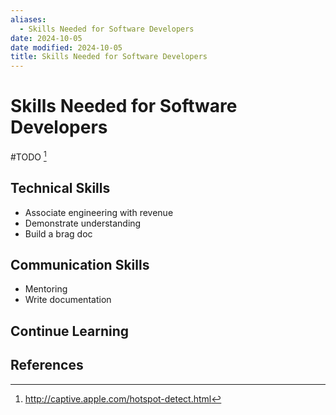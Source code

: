 ```yaml
---
aliases:
  - Skills Needed for Software Developers
date: 2024-10-05
date modified: 2024-10-05
title: Skills Needed for Software Developers
---
```


# Skills Needed for Software Developers

#TODO [^1]

## Technical Skills

- Associate engineering with revenue
- Demonstrate understanding
- Build a brag doc

## Communication Skills

- Mentoring
- Write documentation

## Continue Learning

## References

[^1]: http://captive.apple.com/hotspot-detect.html
